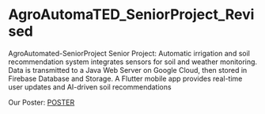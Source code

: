 # AgroAutomaTED_SeniorProject_Revised
AgroAutomated-SeniorProject
Senior Project: Automatic irrigation and soil recommendation system integrates sensors for soil and weather monitoring. Data is transmitted to a Java Web Server on Google Cloud, then stored in Firebase Database and Storage. A Flutter mobile app provides real-time user updates and AI-driven soil recommendations

Our Poster: 
[POSTER](https://github.com/kdenizakin/AgroAutomaTED_SeniorProject_Revised/blob/main/Poster.pdf)

